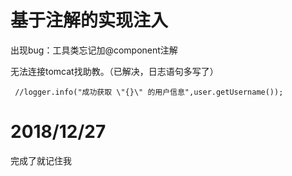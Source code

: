 # 基于注解的实现注入
 出现bug：工具类忘记加@component注解
 
 无法连接tomcat找助教。（已解决，日志语句多写了）
 
 ` //logger.info("成功获取 \"{}\" 的用户信息",user.getUsername());`
#  2018/12/27
 完成了就记住我
